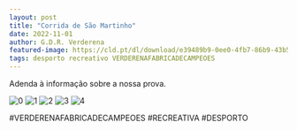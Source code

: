 ```yaml
---
layout: post
title: "Corrida de São Martinho"
date: 2022-11-01
author: G.D.R. Verderena
featured-image: https://cld.pt/dl/download/e39489b9-0ee0-4fb7-86b9-43b59d646710/Adenda%20e%20Hor%C3%A1rio%20Corrida%20de%20S.%20Martinho%20G.%20D.%20R.%20Verderena%202022.23.%201.jpg
tags: desporto recreativo VERDERENAFABRICADECAMPEOES
---
```


Adenda à informação sobre a nossa prova.

![0](https://cld.pt/dl/download/e39489b9-0ee0-4fb7-86b9-43b59d646710/Adenda%20e%20Hor%C3%A1rio%20Corrida%20de%20S.%20Martinho%20G.%20D.%20R.%20Verderena%202022.23.%201.jpg)
![1](https://cld.pt/dl/download/26c5b3ed-d9eb-4121-9077-6715523c7917/Adenda%20e%20Hor%C3%A1rio%20Corrida%20de%20S.%20Martinho%20G.%20D.%20R.%20Verderena%202022.23.%202.jpg)
![2](https://cld.pt/dl/download/91b3dca8-6171-48e0-9eca-d080bfbd6d96/Adenda%20e%20Hor%C3%A1rio%20Corrida%20de%20S.%20Martinho%20G.%20D.%20R.%20Verderena%202022.23.%203.jpg)
![3](https://cld.pt/dl/download/9787fcd9-9cbe-4a7f-8926-f2dd4e78ba2b/Adenda%20e%20Hor%C3%A1rio%20Corrida%20de%20S.%20Martinho%20G.%20D.%20R.%20Verderena%202022.23.%204.jpg)
![4](https://cld.pt/dl/download/6d9ea64e-73bc-4e58-84c7-5a4579b16627/Adenda%20e%20Hor%C3%A1rio%20Corrida%20de%20S.%20Martinho%20G.%20D.%20R.%20Verderena%202022.23.%205.jpg)

#VERDERENAFABRICADECAMPEOES #RECREATIVA #DESPORTO
